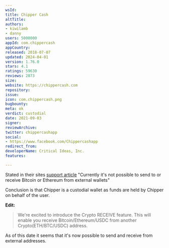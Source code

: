 ```yaml
---
wsId: 
title: Chipper Cash
altTitle: 
authors:
- kiwilamb
- danny
users: 5000000
appId: com.chippercash
appCountry: 
released: 2018-07-07
updated: 2024-04-01
version: 1.76.0
stars: 4.1
ratings: 59630
reviews: 2873
size: 
website: https://chippercash.com
repository: 
issue: 
icon: com.chippercash.png
bugbounty: 
meta: ok
verdict: custodial
date: 2021-09-03
signer: 
reviewArchive: 
twitter: chippercashapp
social:
- https://www.facebook.com/Chippercashapp
redirect_from: 
developerName: Critical Ideas, Inc.
features: 

---
```


Stated in their sites [support article](https://support.chippercash.com/en/articles/4750740-how-to-buy-sell-cryptocurrency-on-chipper-cash) 
"Currently it's not possible to send to or receive Bitcoin or Ethereum from external wallets"

Conclusion is that Chipper is a custodial wallet as funds are held by Chipper on behalf of the user.

**Edit:** 

> We're excited to introduce the Crypto RECEIVE feature. This will enable you receive Bitcoin/Ethereum/USDC from another Crypto(ETH/BTC/USDC) address.

As of this date it seems that it's now possible to send and receive from external addresses.
